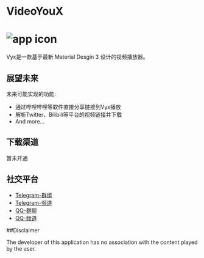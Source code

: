 # VideoYouX

# ![app icon](https://img-blog.csdnimg.cn/48b78a0c24c14e0781d641e1b4d398d4.png)
Vyx是一款基于最新 Material Desgin 3 设计的视频播放器。

## 展望未来

未来可能实现的功能:
* 通过哔哩哔哩等软件直接分享链接到Vyx播放
* 解析Twitter、Bilibili等平台的视频链接并下载
* And more...

## 下载渠道
暂未开通

## 社交平台
* [Telegram-群组](https://t.me/VyxChatting)
* [Telegram-频道](https://t.me/VyxNotice)
* [QQ-群聊](https://jq.qq.com/?_wv=1027&k=CQNXdhzt)
* [QQ-频道](https://pd.qq.com/s/h08xr8p7o)

##Disclaimer

The developer of this application has no association with the content played by the user.
